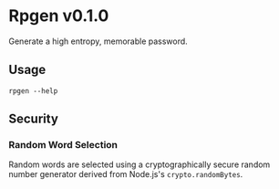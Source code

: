 
# Rpgen v0.1.0

Generate a high entropy, memorable password.

## Usage

```
rpgen --help
```



## Security

### Random Word Selection

Random words are selected using a cryptographically secure random number generator derived from
Node.js's `crypto.randomBytes`.
